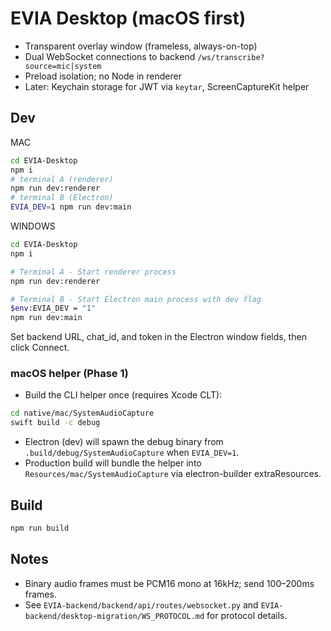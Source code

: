 # EVIA Desktop (macOS first)

- Transparent overlay window (frameless, always-on-top)
- Dual WebSocket connections to backend `/ws/transcribe?source=mic|system`
- Preload isolation; no Node in renderer
- Later: Keychain storage for JWT via `keytar`, ScreenCaptureKit helper

## Dev

MAC
```sh
cd EVIA-Desktop
npm i
# terminal A (renderer)
npm run dev:renderer
# terminal B (Electron)
EVIA_DEV=1 npm run dev:main
```

WINDOWS
```sh
cd EVIA-Desktop
npm i

# Terminal A - Start renderer process
npm run dev:renderer

# Terminal B - Start Electron main process with dev flag
$env:EVIA_DEV = "1"
npm run dev:main
```

Set backend URL, chat_id, and token in the Electron window fields, then click Connect.

### macOS helper (Phase 1)

- Build the CLI helper once (requires Xcode CLT):

```sh
cd native/mac/SystemAudioCapture
swift build -c debug
```

- Electron (dev) will spawn the debug binary from `.build/debug/SystemAudioCapture` when `EVIA_DEV=1`.
- Production build will bundle the helper into `Resources/mac/SystemAudioCapture` via electron-builder extraResources.

## Build

```sh
npm run build
```

## Notes
- Binary audio frames must be PCM16 mono at 16kHz; send 100–200ms frames.
- See `EVIA-backend/backend/api/routes/websocket.py` and `EVIA-backend/desktop-migration/WS_PROTOCOL.md` for protocol details.
